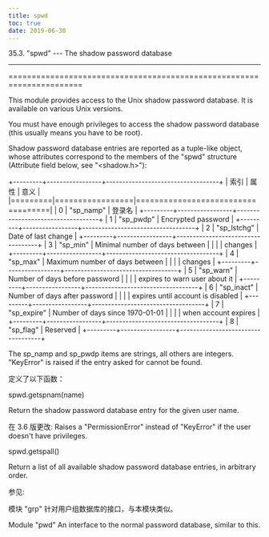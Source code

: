 ```yaml
---
title: spwd
toc: true
date: 2019-06-30
---
```

35.3. "spwd" --- The shadow password database
*********************************************

======================================================================

This module provides access to the Unix shadow password database. It
is available on various Unix versions.

You must have enough privileges to access the shadow password database
(this usually means you have to be root).

Shadow password database entries are reported as a tuple-like object,
whose attributes correspond to the members of the "spwd" structure
(Attribute field below, see "<shadow.h>"):

+---------+-----------------+-----------------------------------+
| 索引    | 属性            | 意义                              |
|=========|=================|===================================|
| 0       | "sp_namp"       | 登录名                            |
+---------+-----------------+-----------------------------------+
| 1       | "sp_pwdp"       | Encrypted password                |
+---------+-----------------+-----------------------------------+
| 2       | "sp_lstchg"     | Date of last change               |
+---------+-----------------+-----------------------------------+
| 3       | "sp_min"        | Minimal number of days between    |
|         |                 | changes                           |
+---------+-----------------+-----------------------------------+
| 4       | "sp_max"        | Maximum number of days between    |
|         |                 | changes                           |
+---------+-----------------+-----------------------------------+
| 5       | "sp_warn"       | Number of days before password    |
|         |                 | expires to warn user about it     |
+---------+-----------------+-----------------------------------+
| 6       | "sp_inact"      | Number of days after password     |
|         |                 | expires until account is disabled |
+---------+-----------------+-----------------------------------+
| 7       | "sp_expire"     | Number of days since 1970-01-01   |
|         |                 | when account expires              |
+---------+-----------------+-----------------------------------+
| 8       | "sp_flag"       | Reserved                          |
+---------+-----------------+-----------------------------------+

The sp_namp and sp_pwdp items are strings, all others are integers.
"KeyError" is raised if the entry asked for cannot be found.

定义了以下函数：

spwd.getspnam(name)

   Return the shadow password database entry for the given user name.

   在 3.6 版更改: Raises a "PermissionError" instead of "KeyError" if
   the user doesn't have privileges.

spwd.getspall()

   Return a list of all available shadow password database entries, in
   arbitrary order.

参见:

  模块 "grp"
     针对用户组数据库的接口，与本模块类似。

  Module "pwd"
     An interface to the normal password database, similar to this.
